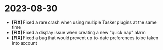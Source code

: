 # 2023-08-30

* __[FIX]__ Fixed a rare crash when using multiple Tasker plugins at the same time
* __[FIX]__ Fixed a display issue when creating a new "quick nap" alarm
* __[FIX]__ Fixed a bug that would prevent up-to-date preferences to be taken into account

